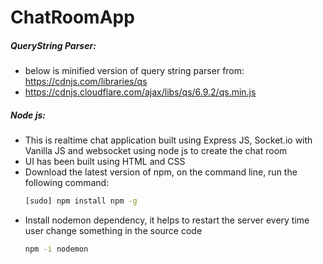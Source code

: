 # ChatRoomApp

##### QueryString Parser:
- below is minified version of query string parser from: https://cdnjs.com/libraries/qs
- https://cdnjs.cloudflare.com/ajax/libs/qs/6.9.2/qs.min.js

##### Node js:
- This is realtime chat application built using Express JS, Socket.io with Vanilla JS and websocket using node js to create the chat room
- UI has been built using HTML and CSS
- Download the latest version of npm, on the command line, run the following command:
    ```sh
    [sudo] npm install npm -g  
- Install nodemon dependency, it helps to restart the server every time user change something in the source code
    ```sh
    npm -i nodemon
